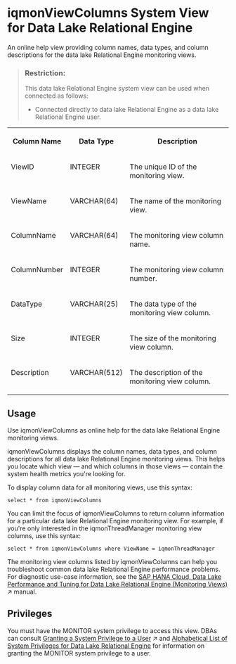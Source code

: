 <!-- loio889aa3fe26d34d678b2c85f99c95bc50 -->

# iqmonViewColumns System View for Data Lake Relational Engine

An online help view providing column names, data types, and column descriptions for the data lake Relational Engine monitoring views.



> ### Restriction:  
> This data lake Relational Engine system view can be used when connected as follows:
> 
> -   Connected directly to data lake Relational Engine as a data lake Relational Engine user.


<table>
<tr>
<th valign="top">

Column Name



</th>
<th valign="top">

Data Type



</th>
<th valign="top">

Description



</th>
</tr>
<tr>
<td valign="top">

ViewID



</td>
<td valign="top">

INTEGER



</td>
<td valign="top">

The unique ID of the monitoring view.



</td>
</tr>
<tr>
<td valign="top">

ViewName



</td>
<td valign="top">

VARCHAR\(64\)



</td>
<td valign="top">

The name of the monitoring view.



</td>
</tr>
<tr>
<td valign="top">

ColumnName



</td>
<td valign="top">

VARCHAR\(64\)



</td>
<td valign="top">

The monitoring view column name.



</td>
</tr>
<tr>
<td valign="top">

ColumnNumber



</td>
<td valign="top">

INTEGER



</td>
<td valign="top">

The monitoring view column number.



</td>
</tr>
<tr>
<td valign="top">

DataType



</td>
<td valign="top">

VARCHAR\(25\)



</td>
<td valign="top">

The data type of the monitoring view column.



</td>
</tr>
<tr>
<td valign="top">

Size



</td>
<td valign="top">

INTEGER



</td>
<td valign="top">

The size of the monitoring view column.



</td>
</tr>
<tr>
<td valign="top">

Description



</td>
<td valign="top">

VARCHAR\(512\)



</td>
<td valign="top">

The description of the monitoring view column.



</td>
</tr>
</table>



<a name="loio889aa3fe26d34d678b2c85f99c95bc50__section_ixs_cct_kgb"/>

## Usage

Use iqmonViewColumns as online help for the data lake Relational Engine monitoring views.

iqmonViewColumns displays the column names, data types, and column descriptions for all data lake Relational Engine monitoring views. This helps you locate which view — and which columns in those views — contain the system health metrics you're looking for.

To display column data for all monitoring views, use this syntax:

```
select * from iqmonViewColumns
```

You can limit the focus of iqmonViewColumns to return column information for a particular data lake Relational Engine monitoring view. For example, if you're only interested in the iqmonThreadManager monitoring view columns, use this syntax:

```
select * from iqmonViewColumns where ViewName = iqmonThreadManager
```

The monitoring view columns listed by iqmonViewColumns can help you troubleshoot common data lake Relational Engine performance problems. For diagnostic use-case information, see the [SAP HANA Cloud, Data Lake Performance and Tuning for Data Lake Relational Engine (Monitoring Views)](https://help.sap.com/viewer/028be133f34c4d2d998c6fbc258659c5/2023_1_QRC/en-US/56032dd760ca4790a55d069d4475b441.html "This document shows you how to use the monitoring views to monitor data lake Relational Engine system health, and to help you troubleshoot performance issues.") :arrow_upper_right: manual.



<a name="loio889aa3fe26d34d678b2c85f99c95bc50__section_kpt_vmz_1fb"/>

## Privileges

You must have the MONITOR system privilege to access this view. DBAs can consult [Granting a System Privilege to a User](https://help.sap.com/viewer/745778e524f74bb4af87460cca5e62c4/2023_1_QRC/en-US/a43bcb8284f210158039b1793a92a4fc.html "Allow the granting of specific system privileges to specific users, with or without administrative rights.") :arrow_upper_right: and [Alphabetical List of System Privileges for Data Lake Relational Engine](../080-sql-statements/alphabetical-list-of-system-privileges-for-data-lake-relational-engine-a449325.md) for information on granting the MONITOR system privilege to a user.


